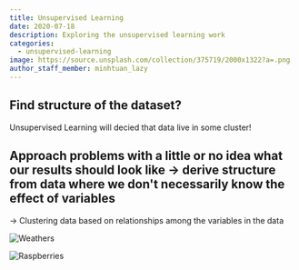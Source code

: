 ```yaml
---
title: Unsupervised Learning
date: 2020-07-18
description: Exploring the unsupervised learning work
categories:
  - unsupervised-learning
image: https://source.unsplash.com/collection/375719/2000x1322?a=.png
author_staff_member: minhtuan_lazy
---
```

##  Find structure of the dataset? 
Unsupervised Learning will decied that data live in some cluster!

## Approach problems with a little or no idea what our results should look like -> derive structure from data where we don't necessarily know the effect of variables 

-> Clustering data based on relationships among the variables in the data

![Weathers](https://source.unsplash.com/random/1500x1000)

![Raspberries](https://source.unsplash.com/random/1500x1001)
